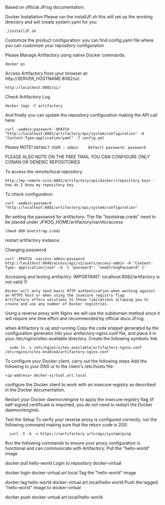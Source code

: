 Based on official JFrog documentation.

Docker Installation
Please run the installJF.sh this will set up the working directory and will create system.yaml 
for you 
    
    ./installJF.sh

Customize the product configuration:
you can find config.yaml file where you can customize your repository configuration

Please Manage Artifactory using native Docker commands.

    docker ps
    

Access Artifactory from your browser at: http://SERVER_HOSTNAME:8082/ui/. 
    
    http://localhost:8082/ui/

Check Artifactory Log.

    docker logs -f artifactory

And finally you can update the repository configuration making the API call here:

    curl -uadmin:password -XPATCH "http://localhost:8081/artifactory/api/system/configuration" -H "Content-Type:application/yaml" -T config.yml            
    
    
Please NOTE! ```DEFAULT USER : admin    ```
```Default password: password```    

PLEASE ALSO NOTE ON THE FREE TRAIL YOU CAN CONFIGURE ONLY CONAN OR GENERIC REPOSITORIES

To access the remote/local repository:

    http://my-remote-site:8081/artifactory/api/docker/<repository key> -how do I know my repository key
    
To check configuration:

    curl -uadmin:password "http://localhost:8081/artifactory/api/system/configuration"
    
Re-setting the password for artifactory:
The file "bootstrap.creds" need to be placed under JFROG_HOME/artifactory/var/etc/access

    chmod 600 bootstrap.creds
             
restart artifactory instance.

Changing password:

    curl -XPATCH -uaccess-admin:password http://localhost:8040/access/api/v1/users/access-admin -H "Content-Type: application/json" -d '{ "password": "newStrongPassword" }'


Accessing and testing artifactiry:
IMPORTAINT: localhost:8082/artifactory is not valid !!!

~~~
Docker will only send basic HTTP authentication when working against an HTTPS host or when using the insecure registry flag
Artifactory offers solutions to these limitations allowing you to create and use any number of Docker registries.
~~~
Using a reverse proxy with Nginx
we  will use the subdomain method since it will require one time effort and recommended by official docu JFrog.

when Artifactory is up and running 
Copy the code snippet generated by the configuration generator into your artifactory-nginx.conf file, and place it in your /etc/nginx/sites-available directory.
Create the following symbolic link.

      sudo ln -s /etc/nginx/sites-available/artifactory-nginx.conf /etc/nginx/sites-enabled/artifactory-nginx.conf
 
To configure your Docker client, carry out the following steps 
Add the following to your DNS or to the client's /etc/hosts file:

    <ip-address> docker-virtual.art.local 

configure the Docker client to work with an insecure registry as described in the Docker documentation.



Restart your Docker daemon/engine to apply the insecure registry flag (if self-signed certificate is imported, you do not need to restart the Docker daemon/engine).

Test the Setup
To verify your reverse proxy is configured correctly, run the following command making sure that the return code is 200:

      curl -I -k -v https://<artifactory url>/api/system/ping

Run the following commands to ensure your proxy configuration is functional and can communicate with Artifactory:
Pull the "hello-world" image

docker pull hello-world
Login to repository docker-virtual

docker login docker-virtual.art.local
Tag the "hello-world" image

docker tag hello-world docker-virtual.art.local/hello-world
Push the tagged "hello-world" image to docker-virtual

docker push docker-virtual.art.local/hello-world  